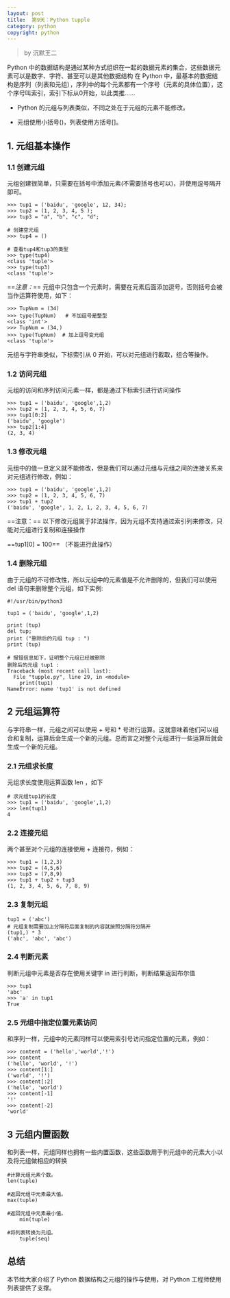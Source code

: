 ```yaml
---
layout: post
title:  第9天：Python tupple
category: python
copyright: python
---
```


>  by 沉默王二

Python 中的数据结构是通过某种方式组织在一起的数据元素的集合，这些数据元素可以是数字、字符、甚至可以是其他数据结构
在 Python 中，最基本的数据结构是序列（列表和元组），序列中的每个元素都有一个序号（元素的具体位置），这个序号叫索引，索引下标从0开始，以此类推...... 

<!--more-->

- Python 的元组与列表类似，不同之处在于元组的元素不能修改。

- 元组使用小括号()，列表使用方括号[]。

## 1. 元组基本操作
### 1.1 创建元组
  元组创建很简单，只需要在括号中添加元素(不需要括号也可以)，并使用逗号隔开即可。

```
>>> tup1 = ('baidu', 'google', 12, 34); 
>>> tup2 = (1, 2, 3, 4, 5 );
>>> tup3 = "a", "b", "c", "d";

# 创建空元组
>>> tup4 = ()

# 查看tup4和tup3的类型
>>> type(tup4)
<class 'tuple'>
>>> type(tup3)
<class 'tuple'>
```
==*注意：*== 元组中只包含一个元素时，需要在元素后面添加逗号，否则括号会被当作运算符使用，如下：


```
>>> TupNum = (34)   
>>> type(TupNum)   # 不加逗号是整型
<class 'int'>
>>> TupNum = (34,)
>>> type(TupNum)  # 加上逗号变元组
<class 'tuple'>
```
 元组与字符串类似，下标索引从 0 开始，可以对元组进行截取，组合等操作。
 
### 1.2 访问元组
元组的访问和序列访问元素一样，都是通过下标索引进行访问操作

```
>>> tup1 = ('baidu', 'google',1,2)
>>> tup2 = (1, 2, 3, 4, 5, 6, 7)
>>> tup1[0:2]
('baidu', 'google')
>>> tup2[1:4]
(2, 3, 4)
```

### 1.3 修改元组
元组中的值一旦定义就不能修改，但是我们可以通过元组与元组之间的连接关系来对元组进行修改，例如：

```
>>> tup1 = ('baidu', 'google',1,2)
>>> tup2 = (1, 2, 3, 4, 5, 6, 7)
>>> tup1 + tup2
('baidu', 'google', 1, 2, 1, 2, 3, 4, 5, 6, 7)
```
==注意：== 以下修改元组属于非法操作，因为元组不支持通过索引列来修改，只能对元组进行复制和连接操作

   ==tup1[0] = 100==   （不能进行此操作）

### 1.4 删除元组
由于元组的不可修改性，所以元组中的元素值是不允许删除的，但我们可以使用 del 语句来删除整个元组，如下实例:

```
#!/usr/bin/python3
 
tup1 = ('baidu', 'google',1,2)
 
print (tup)
del tup;
print ("删除后的元组 tup : ")
print (tup)

# 报错信息如下，证明整个元组已经被删除
删除后的元组 tup1 : 
Traceback (most recent call last):
  File "tupple.py", line 29, in <module>
    print(tup1)
NameError: name 'tup1' is not defined
```


## 2 元组运算符
与字符串一样，元组之间可以使用 + 号和 * 号进行运算。这就意味着他们可以组合和复制，运算后会生成一个新的元组。总而言之对整个元组进行一些运算后就会生成一个新的元组。
### 2.1 元组求长度
元组求长度使用运算函数 len ，如下

```
# 求元组tup1的长度
>>> tup1 = ('baidu', 'google',1,2)
>>> len(tup1)
4
```
### 2.2 连接元组
两个甚至对个元组的连接使用 + 连接符，例如：

```
>>> tup1 = (1,2,3)
>>> tup2 = (4,5,6)
>>> tup3 = (7,8,9)
>>> tup1 + tup2 + tup3
(1, 2, 3, 4, 5, 6, 7, 8, 9)
```
### 2.3 复制元组

```
tup1 = ('abc')
# 元组复制需要加上分隔符后面复制的内容就按照分隔符分隔开
(tup1,) * 3
('abc', 'abc', 'abc')
```
### 2.4 判断元素
判断元组中元素是否存在使用关键字 in 进行判断，判断结果返回布尔值

```
>>> tup1
'abc'
>>> 'a' in tup1
True
```
### 2.5 元组中指定位置元素访问
和序列一样，元组中的元素同样可以使用索引号访问指定位置的元素，例如：

```
>>> content = ('hello','world','!')
>>> content
('hello', 'world', '!')
>>> content[1:]
('world', '!')
>>> content[:2]
('hello', 'world')
>>> content[-1]
'!'
>>> content[-2]
'world'
```

## 3 元组内置函数
和列表一样，元组同样也拥有一些内置函数，这些函数用于判元组中的元素大小以及将元组做相应的转换

```
#计算元组元素个数。
len(tuple)

#返回元组中元素最大值。
max(tuple)

#返回元组中元素最小值。
	min(tuple)
	
#将列表转换为元组。
	tuple(seq)
```


## 总结

本节给大家介绍了 Python 数据结构之元组的操作与使用，对 Python 工程师使用列表提供了支撑。

